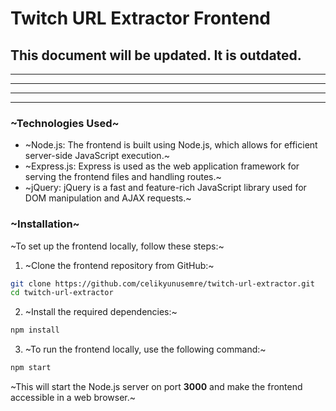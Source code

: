 # Twitch URL Extractor Frontend

## This document will be updated. It is outdated.
---
---
---
---
### ~Technologies Used~

- ~Node.js: The frontend is built using Node.js, which allows for efficient server-side JavaScript execution.~
- ~Express.js: Express is used as the web application framework for serving the frontend files and handling routes.~
- ~jQuery: jQuery is a fast and feature-rich JavaScript library used for DOM manipulation and AJAX requests.~

### ~Installation~

~To set up the frontend locally, follow these steps:~

1. ~Clone the frontend repository from GitHub:~

```bash
git clone https://github.com/celikyunusemre/twitch-url-extractor.git
cd twitch-url-extractor
```
2. ~Install the required dependencies:~
```bash
npm install
```
3. ~To run the frontend locally, use the following command:~
```bash
npm start
```

~This will start the Node.js server on port **3000** and make the frontend accessible in a web browser.~

